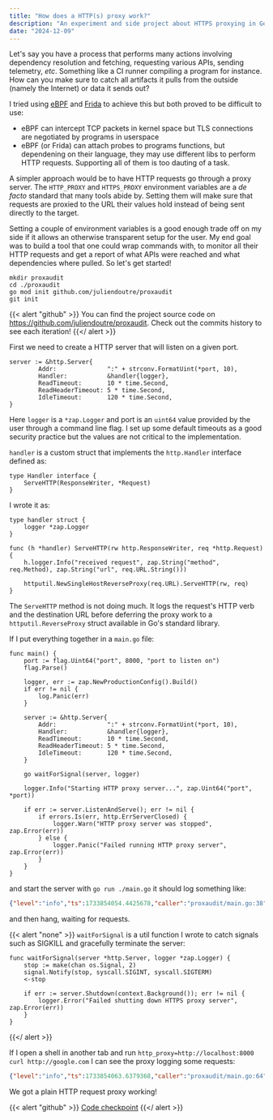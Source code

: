 ```yaml
---
title: "How does a HTTP(s) proxy work?"
description: "An experiment and side project about HTTPS proxying in Go"
date: "2024-12-09"
---
```


Let's say you have a process that performs many actions involving dependency resolution and fetching, requesting various APIs, sending telemetry, _etc_.
Something like a CI runner compiling a program for instance.
How can you make sure to catch all artifacts it pulls from the outside (namely the Internet) or data it sends out?

I tried using [eBPF](https://ebpf.io/) and [Frida](https://frida.re/) to achieve this but both proved to be difficult to use:
* eBPF can intercept TCP packets in kernel space but TLS connections are negotiated by programs in userspace
* eBPF (or Frida) can attach probes to programs functions, but dependening on their language, they may use different libs to perform HTTP requests. Supporting all of them is too dauting of a task.

A simpler approach would be to have HTTP requests go through a proxy server.
The `HTTP_PROXY` and `HTTPS_PROXY` environment variables are a _de facto_ standard that many tools abide by.
Setting them will make sure that requests are proxied to the URL their values hold instead of being sent directly to the target.

Setting a couple of environment variables is a good enough trade off on my side if it allows an otherwise transparent setup for the user.
My end goal was to build a tool that one could wrap commands with, to monitor all their HTTP requests and get a report of what APIs were reached and what dependencies where pulled.
So let's get started!

```shell
mkdir proxaudit
cd ./proxaudit
go mod init github.com/juliendoutre/proxaudit
git init
```

{{< alert "github" >}}
You can find the project source code on https://github.com/juliendoutre/proxaudit. Check out the commits history to see each iteration!
{{</ alert >}}

First we need to create a HTTP server that will listen on a given port.

```golang
server := &http.Server{
		Addr:              ":" + strconv.FormatUint(*port, 10),
		Handler:           &handler{logger},
		ReadTimeout:       10 * time.Second,
		ReadHeaderTimeout: 5 * time.Second,
		IdleTimeout:       120 * time.Second,
}
```

Here `logger` is a `*zap.Logger` and port is an `uint64` value provided by the user through a command line flag.
I set up some default timeouts as a good security practice but the values are not critical to the implementation.

`handler` is a custom struct that implements the `http.Handler` interface defined as:
```golang
type Handler interface {
	ServeHTTP(ResponseWriter, *Request)
}
```

I wrote it as:
```golang
type handler struct {
	logger *zap.Logger
}

func (h *handler) ServeHTTP(rw http.ResponseWriter, req *http.Request) {
	h.logger.Info("received request", zap.String("method", req.Method), zap.String("url", req.URL.String()))

	httputil.NewSingleHostReverseProxy(req.URL).ServeHTTP(rw, req)
}
```

The `ServeHTTP` method is not doing much.
It logs the request's HTTP verb and the destination URL before deferring the proxy work to a `httputil.ReverseProxy` struct available in Go's standard library.

If I put everything together in a `main.go` file:
```golang
func main() {
	port := flag.Uint64("port", 8000, "port to listen on")
	flag.Parse()

	logger, err := zap.NewProductionConfig().Build()
	if err != nil {
		log.Panic(err)
	}

	server := &http.Server{
		Addr:              ":" + strconv.FormatUint(*port, 10),
		Handler:           &handler{logger},
		ReadTimeout:       10 * time.Second,
		ReadHeaderTimeout: 5 * time.Second,
		IdleTimeout:       120 * time.Second,
	}

	go waitForSignal(server, logger)

	logger.Info("Starting HTTP proxy server...", zap.Uint64("port", *port))

	if err := server.ListenAndServe(); err != nil {
		if errors.Is(err, http.ErrServerClosed) {
			logger.Warn("HTTP proxy server was stopped", zap.Error(err))
		} else {
			logger.Panic("Failed running HTTP proxy server", zap.Error(err))
		}
	}
}
```

and start the server with `go run ./main.go` it should log something like:
```json
{"level":"info","ts":1733854054.4425678,"caller":"proxaudit/main.go:38","msg":"Starting HTTP proxy server...","port":8000}
```
and then hang, waiting for requests.

{{< alert "none" >}}
`waitForSignal` is a util function I wrote to catch signals such as SIGKILL and gracefully terminate the server:

```golang
func waitForSignal(server *http.Server, logger *zap.Logger) {
	stop := make(chan os.Signal, 2)
	signal.Notify(stop, syscall.SIGINT, syscall.SIGTERM)
	<-stop

	if err := server.Shutdown(context.Background()); err != nil {
		logger.Error("Failed shutting down HTTPS proxy server", zap.Error(err))
	}
}
```
{{</ alert >}}

If I open a shell in another tab and run `http_proxy=http://localhost:8000 curl http://google.com` I can see the proxy logging some requests:
```json
{"level":"info","ts":1733854063.6379368,"caller":"proxaudit/main.go:64","msg":"received request","method":"GET","url":"http://google.com/"}
```

We got a plain HTTP request proxy working!

{{< alert "github" >}}
[Code checkpoint](https://github.com/juliendoutre/proxaudit/tree/0cba491ccc77774c5e18d56325deb5128aa08ad4)
{{</ alert >}}
